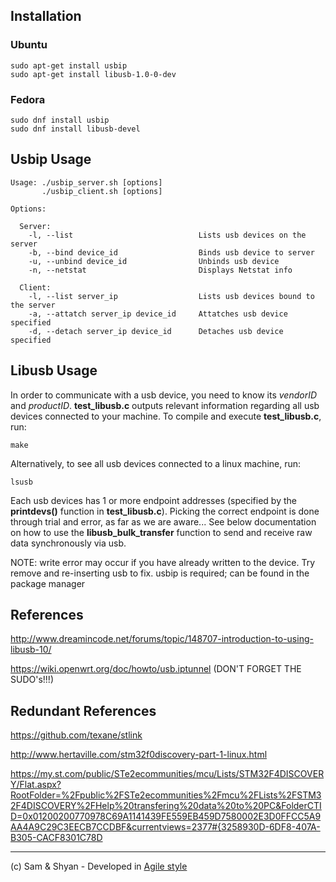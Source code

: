 ## Installation
### Ubuntu
```
sudo apt-get install usbip
sudo apt-get install libusb-1.0-0-dev
```
### Fedora
```
sudo dnf install usbip
sudo dnf install libusb-devel
```

## Usbip Usage

```
Usage: ./usbip_server.sh [options]
       ./usbip_client.sh [options]

Options:

  Server:
    -l, --list                            Lists usb devices on the server
    -b, --bind device_id                  Binds usb device to server
    -u, --unbind device_id                Unbinds usb device
    -n, --netstat                         Displays Netstat info
  
  Client:
    -l, --list server_ip                  Lists usb devices bound to the server
    -a, --attatch server_ip device_id     Attatches usb device specified
    -d, --detach server_ip device_id      Detaches usb device specified

```
## Libusb Usage

In order to communicate with a usb device, you need to know its *vendorID* and *productID*. **test_libusb.c** outputs relevant information regarding all usb devices connected to your machine. To compile and execute **test_libusb.c**, run:

```
make
```

Alternatively, to see all usb devices connected to a linux machine, run:

```
lsusb
```

Each usb devices has 1 or more endpoint addresses (specified by the **printdevs()** function in **test_libusb.c**). Picking the correct endpoint is done through trial and error, as far as we are aware... See below documentation on how to use the **libusb_bulk_transfer** function to send and receive raw data synchronously via usb. 

NOTE: write error may occur if you have already written to the device. Try remove and re-inserting usb to fix.
usbip is required; can be found in the package manager

## References

http://www.dreamincode.net/forums/topic/148707-introduction-to-using-libusb-10/

https://wiki.openwrt.org/doc/howto/usb.iptunnel (DON'T FORGET THE SUDO's!!!)

## Redundant References

https://github.com/texane/stlink

http://www.hertaville.com/stm32f0discovery-part-1-linux.html

https://my.st.com/public/STe2ecommunities/mcu/Lists/STM32F4DISCOVERY/Flat.aspx?RootFolder=%2Fpublic%2FSTe2ecommunities%2Fmcu%2FLists%2FSTM32F4DISCOVERY%2FHelp%20transfering%20data%20to%20PC&FolderCTID=0x01200200770978C69A1141439FE559EB459D7580002E3D0FFCC5A9AA4A9C29C3EECB7CCDBF&currentviews=2377#{3258930D-6DF8-407A-B305-CACF8301C78D

-----------------------------------------------------------------------------------------------------------
(c) Sam & Shyan - Developed in  <a href="https://en.wikipedia.org/wiki/Agile_software_development">Agile style</a>
